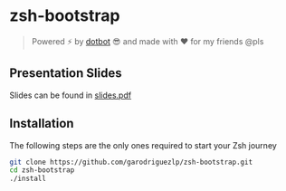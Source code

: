 # zsh-bootstrap

> Powered ⚡ by [dotbot](https://github.com/anishathalye/dotbot) 😎 and made with ❤ for my friends @pls

## Presentation Slides

Slides can be found in [slides.pdf](./slides.pdf)

## Installation

The following steps are the only ones required to start your Zsh journey

```bash
git clone https://github.com/garodriguezlp/zsh-bootstrap.git
cd zsh-bootstrap
./install
```
